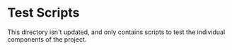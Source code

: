 # Test Scripts
This directory isn't updated, and only contains scripts to test the individual components of the project.